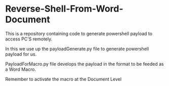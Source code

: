 # Reverse-Shell-From-Word-Document
This is a repository containing code to generate powershell payload to access PC'S remotely. 

In this we use up the payloadGenerate.py file to generate powershell payload for us. 

PayloadForMacro.py file develops the payload in the format to be feeded as a Word Macro.

Remember to activate the macro at the Document Level
